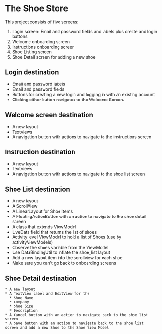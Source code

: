 # The Shoe Store

This project consists of five screens:

1. Login screen: Email and password fields and labels plus create and login buttons
2. Welcome onboarding screen
3. Instructions onboarding screen
4. Shoe Listing screen
5. Shoe Detail screen for adding a new shoe

## Login destination

   * Email and password labels
   * Email and password fields
   * Buttons for creating a new login and logging in with an existing account
   * Clicking either button navigates to the Welcome Screen.

## Welcome screen destination

   * A new layout
   * Textviews
   * A navigation button with actions to navigate to the instructions screen

## Instruction destination

   * A new layout
   * Textviews
   * A navigation button with actions to navigate to the shoe list screen

## Shoe List destination

   * A new layout
   * A ScrollView
   * A LinearLayout for Shoe Items
   * A FloatingActionButton with an action to navigate to the shoe detail screen
   * A class that extends ViewModel
   * LiveData field that returns the list of shoes
   * Activity level ViewModel to hold a list of Shoes (use by activityViewModels)
   * Observe the shoes variable from the ViewModel
   * Use DataBindingUtil to inflate the shoe_list layout
   * Add a new layout item into the scrollview for each shoe
   * Make sure you can’t go back to onboarding screens

## Shoe Detail destination

    * A new layout
    * A TextView label and EditView for the
      * Shoe Name
      * Company
      * Shoe Size
      * Description
    * A Cancel button with an action to navigate back to the shoe list screen
    * A Save button with an action to navigate back to the shoe list screen and add a new Shoe to the Shoe View Model
    
